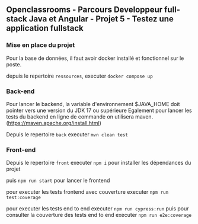 ## Openclassrooms - Parcours Developpeur full-stack Java et Angular - Projet 5 - Testez une application fullstack

### Mise en place du projet

Pour la base de données, il faut avoir docker installé et fonctionnel sur le poste.

depuis le repertoire `ressources`, executer `docker compose up`

### Back-end

Pour lancer le backend, la variable d'environnement $JAVA_HOME doit pointer vers une version du JDK 17 ou supérieure
Egalement pour lancer les tests du backend en ligne de commande on utilisera maven. (https://maven.apache.org/install.html)

Depuis le repertoire `back` executer `mvn clean test`

### Front-end

Depuis le repertoire `front` executer `npm i` pour installer les dépendances du projet

puis `npm run start` pour lancer le frontend

pour executer les tests frontend avec couverture executer `npm run test:coverage`

pour executer les tests end to end executer `npm run cypress:run`
puis pour consulter la couverture des tests end to end executer `npm run e2e:coverage` 

